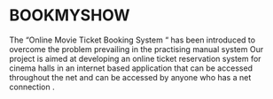 # BOOKMYSHOW
The “Online Movie Ticket Booking System “ has been introduced to overcome the problem prevailing in the practising manual system  Our project is aimed at developing an online ticket reservation system for cinema halls in an internet based application that can be accessed throughout the net and can be accessed by anyone who has a net connection .
